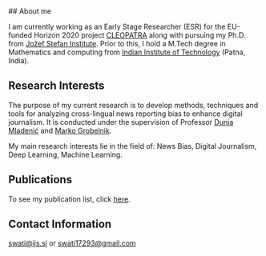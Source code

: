 <br>
<br>
## About me

I am currently working as an Early Stage Researcher (ESR) for the EU-funded Horizon 2020 project [CLEOPATRA](http://cleopatra-project.eu/) along with pursuing my Ph.D. from [Jožef Stefan Institute](https://ijs.si). Prior to this, I hold a M.Tech degree in Mathematics and computing from [Indian Institute of Technology](https://www.iitp.ac.in/) (Patna, India).

## Research Interests

The purpose of my current research is to develop methods, techniques and tools for analyzing cross-lingual news reporting bias to enhance digital journalism. It is conducted under the supervision of Professor [Dunja Mladenić](https://ailab.ijs.si/dunja_mladenic/) and [Marko Grobelnik](https://ailab.ijs.si/marko_grobelnik/). 

My main research interests lie in the field of: News Bias, Digital Journalism, Deep Learning, Machine Learning. 

## Publications

To see my publication list, click [here](https://scholar.google.com/citations?hl=en&view_op=list_works&gmla=AJsN-F6KxNAn4pOVbd91IDrvumw177FMYRc24tFLf9_U6EPxnrBClMGGYR9pRPn8_n5XTa9Mhv-6UDkXFJPf0FQFLNGmRt9xlW04UhmvPyt786iLNAnN1vA&user=Da3yANwAAAAJ).

## Contact Information

[swati@ijs.si](mailto:swati@ijs.si) or [swati17293@gmail.com](mailto:swati17293@gmail.com)
